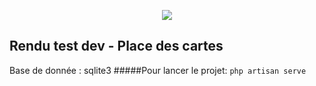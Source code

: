 <p align="center"><img src="https://laravel.com/assets/img/components/logo-laravel.svg"></p>



## Rendu test dev - Place des cartes

Base de donnée : sqlite3
#####Pour lancer le projet:
``
    php artisan serve
``

